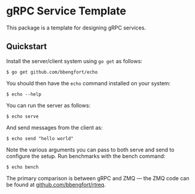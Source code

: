 # gRPC Service Template

This package is a template for designing gRPC services.

## Quickstart

Install the server/client system using `go get` as follows:

```
$ go get github.com/bbengfort/echo
```

You should then have the `echo` command installed on your system:

```
$ echo --help
```

You can run the server as follows:

```
$ echo serve
```

And send messages from the client as:

```
$ echo send "hello world"
```

Note the various arguments you can pass to both serve and send to configure the setup. Run benchmarks with the bench command:

```
$ echo bench
```

The primary comparison is between gRPC and ZMQ &mdash; the ZMQ code can be found at [github.com/bbengfort/rtreq](https://github.com/bbengfort/rtreq). 
